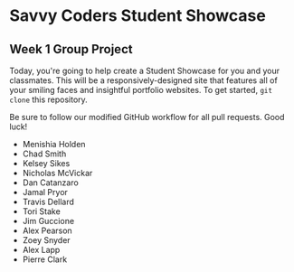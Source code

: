 # Savvy Coders Student Showcase
## Week 1 Group Project

Today, you're going to help create a Student Showcase for you and your classmates. This will be a responsively-designed site that features all of your smiling faces and insightful portfolio websites. To get started, `git clone` this repository.

Be sure to follow our modified GitHub workflow for all pull requests. Good luck!


+ Menishia Holden   
+ Chad Smith
+ Kelsey Sikes
+ Nicholas McVickar
+ Dan Catanzaro
+ Jamal Pryor
+ Travis Dellard
+ Tori Stake
+ Jim Guccione
+ Alex Pearson
+ Zoey Snyder
+ Alex Lapp
+ Pierre Clark